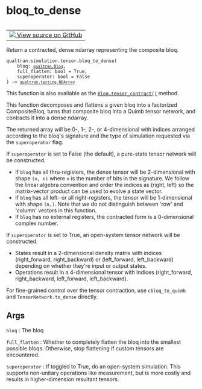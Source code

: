 # bloq_to_dense


<table class="tfo-notebook-buttons tfo-api nocontent" align="left">
<td>
  <a target="_blank" href="https://github.com/quantumlib/Qualtran/blob/main/qualtran/simulation/tensor/_dense.py#L132-L178">
    <img src="https://www.tensorflow.org/images/GitHub-Mark-32px.png" />
    View source on GitHub
  </a>
</td>
</table>



Return a contracted, dense ndarray representing the composite bloq.


<pre class="devsite-click-to-copy prettyprint lang-py tfo-signature-link">
<code>qualtran.simulation.tensor.bloq_to_dense(
    bloq: <a href="../../../qualtran/Bloq.html"><code>qualtran.Bloq</code></a>,
    full_flatten: bool = True,
    superoperator: bool = False
) -> <a href="../../../qualtran/testing/NDArray.html"><code>qualtran.testing.NDArray</code></a>
</code></pre>



<!-- Placeholder for "Used in" -->

This function is also available as the <a href="../../../qualtran/Bloq.html#tensor_contract"><code>Bloq.tensor_contract()</code></a> method.

This function decomposes and flattens a given bloq into a factorized CompositeBloq,
turns that composite bloq into a Quimb tensor network, and contracts it into a dense
ndarray.

The returned array will be 0-, 1-, 2-, or 4-dimensional with indices arranged according to the
bloq's signature and the type of simulation requested via the `superoperator` flag.

If `superoperator` is set to False (the default), a pure-state tensor network will be
constructed.
 - If `bloq` has all thru-registers, the dense tensor will be 2-dimensional with shape `(n, n)`
   where `n` is the number of bits in the signature. We follow the linear algebra convention
   and order the indices as (right, left) so the matrix-vector product can be used to evolve
   a state vector.
 - If `bloq` has all left- or all right-registers, the tensor will be 1-dimensional with
   shape `(n,)`. Note that we do not distinguish between 'row' and 'column' vectors in this
   function.
 - If `bloq` has no external registers, the contracted form is a 0-dimensional complex number.

If `superoperator` is set to True, an open-system tensor network will be constructed.
 - States result in a 2-dimensional density matrix with indices (right_forward, right_backward)
   or (left_forward, left_backward) depending on whether they're input or output states.
 - Operations result in a 4-dimensional tensor with indices (right_forward, right_backward,
   left_forward, left_backward).

For fine-grained control over the tensor contraction, use
`cbloq_to_quimb` and `TensorNetwork.to_dense` directly.

<h2 class="add-link">Args</h2>

`bloq`<a id="bloq"></a>
: The bloq

`full_flatten`<a id="full_flatten"></a>
: Whether to completely flatten the bloq into the smallest possible
  bloqs. Otherwise, stop flattening if custom tensors are encountered.

`superoperator`<a id="superoperator"></a>
: If toggled to True, do an open-system simulation. This supports
  non-unitary operations like measurement, but is more costly and results in
  higher-dimension resultant tensors.


